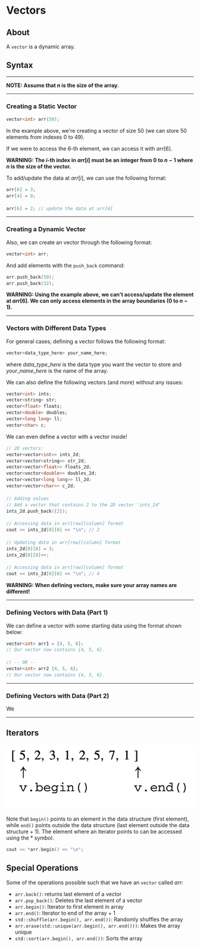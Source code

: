 # Vectors

## About

A `vector` is a dynamic array.

## Syntax

---

**NOTE: Assume that $n$ is the size of the array.**

---

### Creating a Static Vector

```cpp
vector<int> arr(50);
```

In the example above, we're creating a vector of size $50$ (we can store $50$ elements from indexes $0$ to $49$).

If we were to access the $6$-th element, we can access it with $arr[6]$.

**WARNING: The $i$-th index in $arr[i]$ must be an integer from $0$ to $n - 1$ where $n$ is the size of the vector.**

To add/update the data at $arr[i]$, we can use the following format:

```cpp
arr[6] = 3;
arr[4] = 9;

arr[6] = 2; // update the data at arr[6]
```

---

### Creating a Dynamic Vector

Also, we can create an vector through the following format:

```cpp
vector<int> arr;
```

And add elements with the `push_back` command:

```cpp
arr.push_back(50);
arr.push_back(32);
```

**WARNING: Using the example above, we can't access/update the element at $arr[6]$. We can only access elements in the array boundaries ($0$ to $n -  1$).**

---

### Vectors with Different Data Types

For general cases, defining a vector follows the following format:

```cpp
vector<data_type_here> your_name_here;
```

where $data\_type\_here$ is the data type you want the vector to store and $your\_name\_here$ is the name of the array.

We can also define the following vectors (and more) without any issues:

```cpp
vector<int> ints;
vector<string> str;
vector<float> floats;
vector<double> doubles;
vector<long long> ll;
vector<char> c;
```

We can even define a vector with a vector inside!

```cpp
// 2D vectors:
vector<vector<int>> ints_2d;
vector<vector<string>> str_2d;
vector<vector<float>> floats_2d;
vector<vector<double>> doubles_2d;
vector<vector<long long>> ll_2d;
vector<vector<char>> c_2d;

// Adding values
// Add a vector that contains 2 to the 2D vector 'ints_2d'
ints_2d.push_back({2});

// Accessing data in arr[row][column] format
cout << ints_2d[0][0] << "\n"; // 2

// Updating data in arr[row][column] format
ints_2d[0][0] = 3;
ints_2d[0][0]++;

// Accessing data in arr[row][column] format
cout << ints_2d[0][0] << "\n"; // 4
```

**WARNING: When defining vectors, make sure your array names are different!**

---

### Defining Vectors with Data (Part 1)

We can define a vector with some starting data using the format shown below:

```cpp
vector<int> arr1 = {4, 5, 6};
// Our vector now contains {4, 5, 6}.

// -- OR --
vector<int> arr2 {4, 5, 6};
// Our vector now contains {4, 5, 6}.
```

---

### Defining Vectors with Data (Part 2)

We

---

## Iterators

![Iterators](images/vectors/iterators.png)

Note that `begin()` points to an element in the data structure (first element), while `end()` points outside the data structure (last element outside the data structure + 1). The element where an iterator points to can be accessed using the $*$ symbol.

```cpp
cout << *arr.begin() << "\n";
```

## Special Operations

Some of the operations possible such that we have an `vector` called $arr$:

-   `arr.back()`: returns last element of a vector
-   `arr.pop_back()`: Deletes the last element of a vector
-   `arr.begin()`: Iterator to first element in array
-   `arr.end()`: Iterator to end of the array + 1
-   `std::shuffle(arr.begin(), arr.end())`: Randomly shuffles the array
-   `arr.erase(std::unique(arr.begin(), arr.end()))`: Makes the array unique
-   `std::sort(arr.begin(), arr.end())`: Sorts the array
